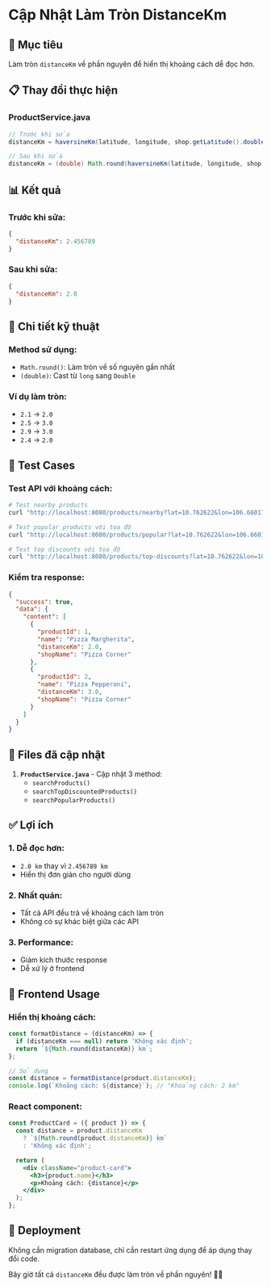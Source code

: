 # Cập Nhật Làm Tròn DistanceKm

## 🎯 **Mục tiêu**
Làm tròn `distanceKm` về phần nguyên để hiển thị khoảng cách dễ đọc hơn.

## 📋 **Thay đổi thực hiện**

### **ProductService.java**
```java
// Trước khi sửa
distanceKm = haversineKm(latitude, longitude, shop.getLatitude().doubleValue(), shop.getLongitude().doubleValue());

// Sau khi sửa
distanceKm = (double) Math.round(haversineKm(latitude, longitude, shop.getLatitude().doubleValue(), shop.getLongitude().doubleValue()));
```

## 📊 **Kết quả**

### **Trước khi sửa:**
```json
{
  "distanceKm": 2.456789
}
```

### **Sau khi sửa:**
```json
{
  "distanceKm": 2.0
}
```

## 🔧 **Chi tiết kỹ thuật**

### **Method sử dụng:**
- `Math.round()`: Làm tròn về số nguyên gần nhất
- `(double)`: Cast từ `long` sang `Double`

### **Ví dụ làm tròn:**
- `2.1` → `2.0`
- `2.5` → `3.0`
- `2.9` → `3.0`
- `2.4` → `2.0`

## 🧪 **Test Cases**

### **Test API với khoảng cách:**
```bash
# Test nearby products
curl "http://localhost:8080/products/nearby?lat=10.762622&lon=106.660172&page=0&size=5"

# Test popular products với tọa độ
curl "http://localhost:8080/products/popular?lat=10.762622&lon=106.660172&page=0&size=5"

# Test top discounts với tọa độ
curl "http://localhost:8080/products/top-discounts?lat=10.762622&lon=106.660172&page=0&size=5"
```

### **Kiểm tra response:**
```json
{
  "success": true,
  "data": {
    "content": [
      {
        "productId": 1,
        "name": "Pizza Margherita",
        "distanceKm": 2.0,
        "shopName": "Pizza Corner"
      },
      {
        "productId": 2,
        "name": "Pizza Pepperoni", 
        "distanceKm": 3.0,
        "shopName": "Pizza Corner"
      }
    ]
  }
}
```

## 📁 **Files đã cập nhật**

1. **`ProductService.java`** - Cập nhật 3 method:
   - `searchProducts()`
   - `searchTopDiscountedProducts()`
   - `searchPopularProducts()`

## ✅ **Lợi ích**

### **1. Dễ đọc hơn:**
- `2.0 km` thay vì `2.456789 km`
- Hiển thị đơn giản cho người dùng

### **2. Nhất quán:**
- Tất cả API đều trả về khoảng cách làm tròn
- Không có sự khác biệt giữa các API

### **3. Performance:**
- Giảm kích thước response
- Dễ xử lý ở frontend

## 🎨 **Frontend Usage**

### **Hiển thị khoảng cách:**
```javascript
const formatDistance = (distanceKm) => {
  if (distanceKm === null) return 'Không xác định';
  return `${Math.round(distanceKm)} km`;
};

// Sử dụng
const distance = formatDistance(product.distanceKm);
console.log(`Khoảng cách: ${distance}`); // "Khoảng cách: 2 km"
```

### **React component:**
```jsx
const ProductCard = ({ product }) => {
  const distance = product.distanceKm 
    ? `${Math.round(product.distanceKm)} km`
    : 'Không xác định';

  return (
    <div className="product-card">
      <h3>{product.name}</h3>
      <p>Khoảng cách: {distance}</p>
    </div>
  );
};
```

## 🚀 **Deployment**

Không cần migration database, chỉ cần restart ứng dụng để áp dụng thay đổi code.

Bây giờ tất cả `distanceKm` đều được làm tròn về phần nguyên! 🎯✨
